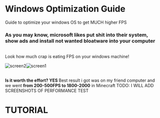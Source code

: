 # Windows Optimization Guide
Guide to optimize your windows OS to get MUCH higher FPS

<h3> As you may know, microsoft likes put shit into their system, show ads and install not wanted bloatware into your computer </h3> <br>
Look how much crap is eating FPS on your windows machine!

![screen2](https://github.com/user-attachments/assets/6888b339-08bf-4479-92e0-2480371bbcf1)![screen1](https://github.com/user-attachments/assets/23cdeb29-d33e-42e0-8cbd-de2b6203e2eb)

<br>
<b> Is it worth the effort? YES </b>
Best result i got was on my friend computer and we went <b>from 200-500FPS to 1800-2000</b> in Minecraft
TODO: I WILL ADD SCREENSHOTS OF PERFORMANCE TEST

<h1>TUTORIAL</h1>

